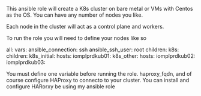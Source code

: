 This ansible role will create a K8s cluster on bare metal or VMs with Centos as the OS. You can have any number of nodes you like.

Each node in the cluster will act as a control plane and workers.

To run the role you will need to define your nodes like so

all:
  vars:
    ansible_connection: ssh
    ansible_ssh_user: root
  children:
    k8s:
      children:
        k8s_initial:
          hosts: 
            iomplprdkub01: 
        k8s_other:
          hosts: 
            iomplprdkub02:  
            iomplprdkub03:   

You must define one variable before running the role. haproxy_fqdn, and of course configure HAProxy to connecto to your cluster. You can install and configure HARorxy be using my ansible role
